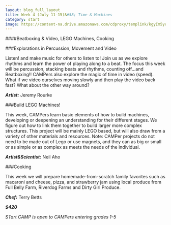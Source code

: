 ```yaml
---
layout: blog_full_layout
title: Week 4 (July 11-15)&#58; Time & Machines
category: start
image: https://content-na.drive.amazonaws.com/cdproxy/templink/kgyIm5yuGSYyhgxgNbBueb-N5lgO8EZc-rC-PiB1EiELAYspN/alt/thumb?viewBox=1366
---
```


####Beatboxing & Video, LEGO Machines, Cooking

###Explorations in Percussion, Movement and Video

Listen! and make music for others to listen to! Join us as we explore rhythms and learn the power of playing along to a beat. The focus this week will be percussion, stacking beats and rhythms, counting off...and Beatboxing!! CAMPers also explore the magic of time in video (speed). What if we video ourselves moving slowly and then play the video back fast? What about the other way around? 

**_Artist:_** Jeremy Rourke


###Build LEGO Machines!

This week, CAMPers learn basic elements of how to build machines, developing or deepening an understanding for their different stages. We figure out how to link them together to build larger more complex structures. This project will be mainly LEGO based, but will also draw from a variety of other materials and resources. Note: CAMPer projects do not need to be made out of Lego or use magnets, and they can as big or small or as simple or as complex as meets the needs of the individual. 

**_Artist&Scientist:_** Neil Aho


###Cooking

This week we will prepare homemade-from-scratch family favorites such as macaroni and cheese, pizza, and strawberry jam using local produce from Full Belly Farm, Riverdog Farms and Dirty Girl Produce. 

**_Chef:_** Terry Betts

**_$420_**

*STart CAMP is open to CAMPers entering grades 1-5*
